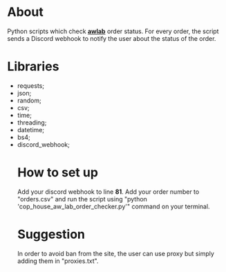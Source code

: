 # About

Python scripts which check <a href="https://www.aw-lab.com/"><b>awlab</b></a> order status. For every order, the script sends a Discord webhook to notify the user about the status of the order.

# Libraries

<ul>
    <li>requests;</li> 
    <li>json;</li>
    <li>random;</li> 
    <li>csv;</li> 
    <li>time;</li> 
    <li>threading;</li>
    <li>datetime;</li>
    <li>bs4;</li> 
    <li>discord_webhook;</li>

# How to set up

Add your discord webhook to line <b>81</b>. Add your order number to "orders.csv" and run the script using "python 'cop_house_aw_lab_order_checker.py'" command on your terminal.

# Suggestion

In order to avoid ban from the site, the user can use proxy but simply adding them in "proxies.txt".